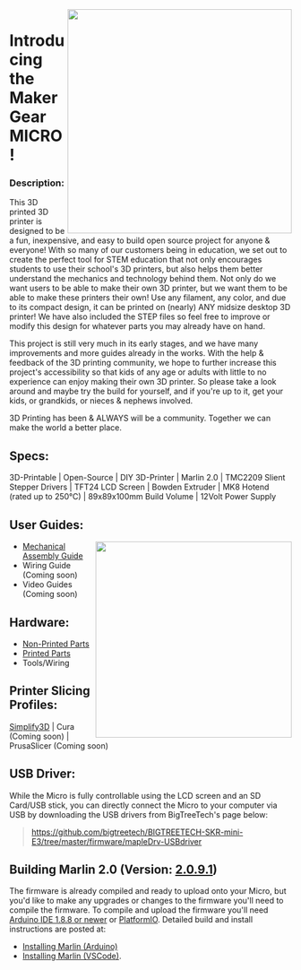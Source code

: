 <img align="right" width=400 src="https://user-images.githubusercontent.com/52166834/133503484-43811a8d-d751-4d67-8f59-95aa0e6c704c.jpg" />

# Introducing the MakerGear MICRO! 

### Description:

This 3D printed 3D printer is designed to be a fun, inexpensive, and easy to build open source project for anyone & everyone! With so many of our customers being in education, we set out to create the perfect tool for STEM education that not only encourages students to use their school's 3D printers, but also helps them better understand the mechanics and technology behind them. Not only do we want users to be able to make their own 3D printer, but we want them to be able to make these printers their own! Use any filament, any color, and due to its compact design, it can be printed on (nearly) ANY midsize desktop 3D printer! We have also included the STEP files so feel free to improve or modify this design for whatever parts you may already have on hand.

This project is still very much in its early stages, and we have many improvements and more guides already in the works. With the help & feedback of the 3D printing community, we hope to further increase this project's accessibility so that kids of any age or adults with little to no experience can enjoy making their own 3D printer. So please take a look around and maybe try the build for yourself, and if you're up to it, get your kids, or grandkids, or nieces & nephews involved.  

3D Printing has been & ALWAYS will be a community. Together we can make the world a better place.

## Specs:
3D-Printable  |   Open-Source   |  DIY 3D-Printer  |  Marlin 2.0  |  TMC2209 Slient Stepper Drivers  |  TFT24 LCD Screen  |  Bowden Extruder  |  MK8 Hotend (rated up to 250°C)  |  89x89x100mm Build Volume  |  12Volt Power Supply

## User Guides:

<img align="right" width=350 src="https://user-images.githubusercontent.com/52166834/134219779-6bb112bb-446b-4136-b951-dec10d60e87c.jpg" />

* [Mechanical Assembly Guide](https://github.com/MakerGear/MakerGear_Micro/tree/main/Guides/Mechanical_Assembly_Guide.pdf)
* Wiring Guide (Coming soon)
* Video Guides (Coming soon)

## Hardware:

* [Non-Printed Parts](https://github.com/MakerGear/MakerGear_Micro/tree/main/Hardware)
* [Printed Parts](https://github.com/MakerGear/MakerGear_Micro/tree/main/Hardware/STL_Files)
* Tools/Wiring

## Printer Slicing Profiles:
[Simplify3D](https://github.com/MakerGear/MakerGear_Micro/tree/main/Slicing_Profiles/Simplify3D) | Cura (Coming soon) | PrusaSlicer (Coming soon)

## USB Driver:

While the Micro is fully controllable using the LCD screen and an SD Card/USB stick, you can directly connect the Micro to your computer via USB by downloading the USB drivers from BigTreeTech's page below:

> https://github.com/bigtreetech/BIGTREETECH-SKR-mini-E3/tree/master/firmware/mapleDrv-USBdriver

## Building Marlin 2.0 (Version: [2.0.9.1](https://github.com/MarlinFirmware/Marlin/releases/tag/2.0.9.1))
The firmware is already compiled and ready to upload onto your Micro, but you'd like to make any upgrades or changes to the firmware you'll need to compile the firmware. To compile and upload the firmware you'll need [Arduino IDE 1.8.8 or newer](https://www.arduino.cc/en/main/software) or [PlatformIO](http://docs.platformio.org/en/latest/ide.html#platformio-ide). Detailed build and install instructions are posted at:

  - [Installing Marlin (Arduino)](http://marlinfw.org/docs/basics/install_arduino.html)
  - [Installing Marlin (VSCode)](http://marlinfw.org/docs/basics/install_platformio_vscode.html).
